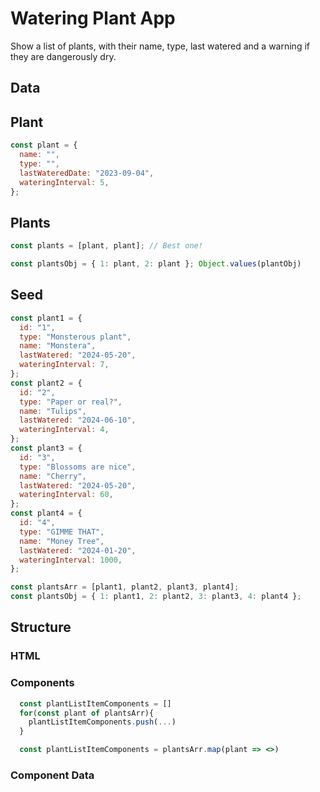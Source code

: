 # Watering Plant App

Show a list of plants, with their name, type, last watered and a warning if they are dangerously dry.

## Data

## Plant

```js
const plant = {
  name: "",
  type: "",
  lastWateredDate: "2023-09-04",
  wateringInterval: 5,
};
```

## Plants

```js
const plants = [plant, plant]; // Best one!

const plantsObj = { 1: plant, 2: plant }; Object.values(plantObj)
```

## Seed

```jsx
const plant1 = {
  id: "1",
  type: "Monsterous plant",
  name: "Monstera",
  lastWatered: "2024-05-20",
  wateringInterval: 7,
};
const plant2 = {
  id: "2",
  type: "Paper or real?",
  name: "Tulips",
  lastWatered: "2024-06-10",
  wateringInterval: 4,
};
const plant3 = {
  id: "3",
  type: "Blossoms are nice",
  name: "Cherry",
  lastWatered: "2024-05-20",
  wateringInterval: 60,
};
const plant4 = {
  id: "4",
  type: "GIMME THAT",
  name: "Money Tree",
  lastWatered: "2024-01-20",
  wateringInterval: 1000,
};

const plantsArr = [plant1, plant2, plant3, plant4];
const plantsObj = { 1: plant1, 2: plant2, 3: plant3, 4: plant4 };
```

## Structure

### HTML


### Components

```jsx
  const plantListItemComponents = []
  for(const plant of plantsArr){
    plantListItemComponents.push(...)
  }

  const plantListItemComponents = plantsArr.map(plant => <>)
```


### Component Data

